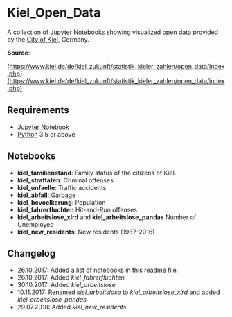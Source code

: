 # Kiel_Open_Data

A collection of [Jupyter Notebooks](https://jupyter.org/) showing visualized open data provided by the [City of Kiel](https://kiel.de/), Germany.

**Source**:

[https://www.kiel.de/de/kiel_zukunft/statistik_kieler_zahlen/open_data/index.php](https://www.kiel.de/de/kiel_zukunft/statistik_kieler_zahlen/open_data/index.php)

## Requirements

* [Jupyter Notebook](http://jupyter.org)
* [Python](https://python.org) 3.5 or above

## Notebooks

* **kiel_familienstand**: Family status of the citizens of Kiel.
* **kiel_straftaten**: Criminal offenses
* **kiel_unfaelle**: Traffic accidents
* **kiel_abfall**: Garbage
* **kiel_bevoelkerung**: Population
* **kiel_fahrerfluchten** Hit-and-Run offenses
* **kiel_arbeitslose_xlrd** and **kiel_arbeitslose_pandas** Number of Unemployed
* **kiel_new_residents**: New residents (1987-2016)

## Changelog

* 26.10.2017: Added a list of notebooks in this readme file.
* 26.10.2017: Added *kiel_fahrerfluchten*
* 30.10.2017: Added *kiel_arbeitslose*
* 10.11.2017: Renamed *kiel_arbeitslose* to *kiel_arbeitslose_xlrd* and added *kiel_arbeitslose_pandas*
* 29.07.2018: Added *kiel_new_residents*